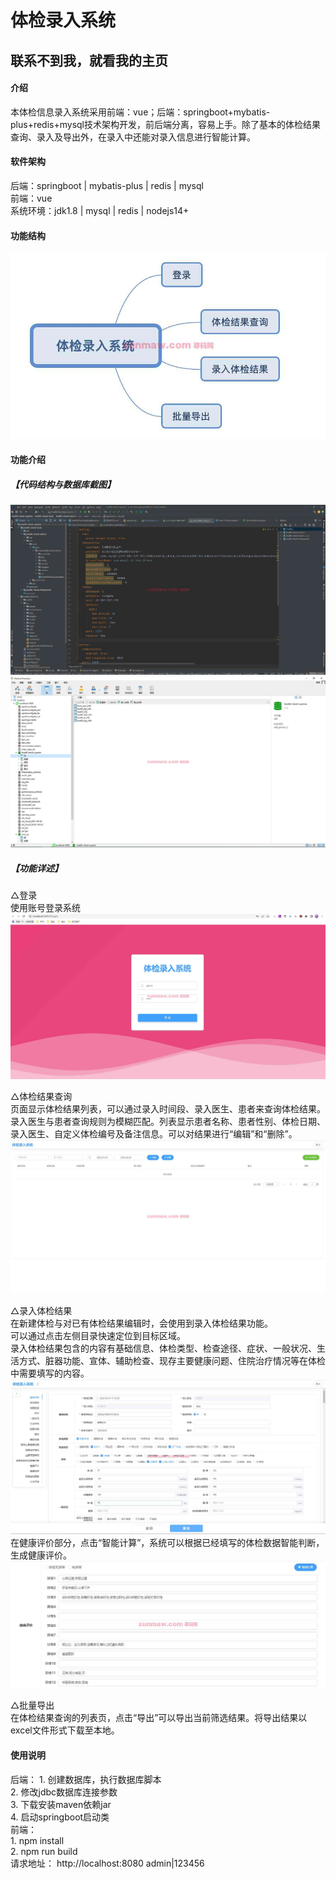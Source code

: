 # 体检录入系统

##  联系不到我，就看我的主页 
 
#### 介绍
  本体检信息录入系统采用前端：vue；后端：springboot+mybatis-plus+redis+mysql技术架构开发，前后端分离，容易上手。除了基本的体检结果查询、录入及导出外，在录入中还能对录入信息进行智能计算。  


#### 软件架构
后端：springboot | mybatis-plus | redis | mysql  
前端：vue  
系统环境：jdk1.8 | mysql | redis | nodejs14+  

#### 功能结构
![输入图片说明](image1.png)
#### 功能介绍
##### 【代码结构与数据库截图】
![输入图片说明](images/image2.png)
![输入图片说明](images/image3.png)

##### 【功能详述】 
 △登录  
    使用账号登录系统  
![输入图片说明](images/image4.png)


 △体检结果查询  
    页面显示体检结果列表，可以通过录入时间段、录入医生、患者来查询体检结果。录入医生与患者查询规则为模糊匹配。列表显示患者名称、患者性别、体检日期、录入医生、自定义体检编号及备注信息。可以对结果进行“编辑”和“删除”。  
![输入图片说明](images/image5.png)

 △录入体检结果  
    在新建体检与对已有体检结果编辑时，会使用到录入体检结果功能。  
    可以通过点击左侧目录快速定位到目标区域。  
    录入体检结果包含的内容有基础信息、体检类型、检查途径、症状、一般状况、生活方式、脏器功能、宣体、辅助检查、现存主要健康问题、住院治疗情况等在体检中需要填写的内容。  
![输入图片说明](images/image6.png)
    在健康评价部分，点击“智能计算”，系统可以根据已经填写的体检数据智能判断，生成健康评价。  
![输入图片说明](images/image7.png)


 △批量导出  
    在体检结果查询的列表页，点击“导出”可以导出当前筛选结果。将导出结果以excel文件形式下载至本地。  

#### 使用说明
后端：
    1. 创建数据库，执行数据库脚本  
    2. 修改jdbc数据库连接参数  
    3. 下载安装maven依赖jar  
    4. 启动springboot启动类  
前端：  
    1. npm install  
    2. npm run build  
请求地址： http://localhost:8080    admin|123456      
